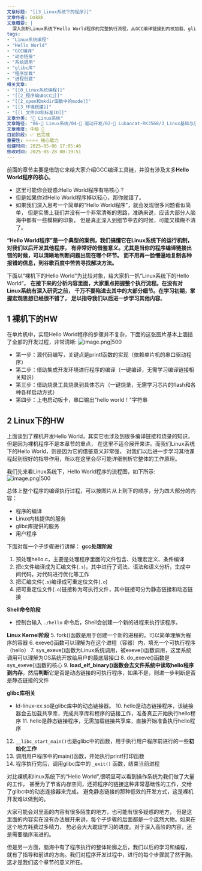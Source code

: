 ```yaml
---
文章标题: "[[3_Linux系统下的程序]]" 
文章作者: Dakkk
文章概要: |
  深入剖析Linux系统下Hello World程序的完整执行流程，从GCC编译链接到内核加载、glibc库服务，对比裸机开发揭示操作系统的工作机制
tags:
- "Linux系统编程"
- "Hello World"
- "GCC编译"
- "动态链接"
- "系统调用"
- "glibc库"
- "程序加载"
- "进程创建"
相关文章:
- "[[0_Linux系统编程]]"
- "[[2_程序编译GCC📕]]"
- "[[2_open和mkdir函数中的mode]]"
- "[[3_环境搭建]]"
- "[[1_文件IO和标准IO]]"
文章分类: "🐧 Linux系统"
文章路径: "06-🐧 Linux系统/04-🔌 驱动开发/02-💾 Lubancat-RK3568/3_Linux基础与应用开发实战/2_使用板卡开发C程序/3_Linux系统下的程序.md"
文章难度: 中级 🌳
目前阶段: ✅ 已完成
重要性: ⭐⭐⭐⭐ 核心能力
创建时间: 2025-05-06 17:05:46
修改时间: 2025-05-28 00:19:51
---
```



前面的章节主要是借助它来给大家介绍GCC编译工具链，并没有涉及太多**Hello World程序的核心**。 
- 这里可能你会疑惑:Hello World程序有啥核心？
- 但是如果你对Hello World程序掉以轻心，那你就错了。
- 如果我们深入思考一个简单的“Hello World程序”，就会发现很多问题看似简单， 但是实质上我们并没有一个非常清晰的思路，准确来说，应该大部分人脑海中都有一些模糊的印象， 但是真正深入到细节中去的时候，可能又模糊不清了。

**“Hello World程序”是一个典型的案例，我们搞懂它在Linux系统下的运行机制，对我们以后开发其他程序， 有非常好的借鉴意义。尤其是当你的程序编译链接出错的时候，可以清晰地判断问题出现在哪个环节。 而不用再一脸懵逼地复制各种报错的信息，到谷歌百度中苦苦寻找解决方法。**

下面以“裸机下的Hello World”为比较对象，给大家扒一扒“Linux系统下的Hello World”。 **在接下来的分析内容里面，大家重点把握整个执行流程。在没有对Linux系统有深入研究之前， 千万不要陷进去其中的大部分细节。在学习初期，掌握宏观思想已经很不错了， 足以指导我们以后进一步学习其他内容**。
## 1 裸机下的HW

在单片机中，实现Hello World程序的步骤并不复杂，下面的这张图片基本上涵括了全部的开发过程，非常清晰:
![image.png|500](https://my-obsidian-image.oss-cn-guangzhou.aliyuncs.com/2025/05/6eafd50be4140230591eb8b04a5caa12.png)
- 第一步：源代码编写，关键点是printf函数的实现（依赖单片机的串口驱动程序）
- 第二步：借助集成开发环境进行程序的编译（一键编译，无需学习编译链接相关知识）
- 第三步：借助烧录工具烧录到具体芯片（一键烧录，无需学习芯片的flash和各种各样启动方式）
- 第四步：上电启动板卡，串口输出"hello world！"字符串
## 2 Linux下的HW

上面谈到了裸机开发Hello World，其实它也涉及到很多编译链接和烧录的知识，但是因为裸机程序不是本章节的重点， 在这里不适合展开来讲。而我们Linux系统下的Hello World，则是因为它的借鉴意义非常强， 对我们以后进一步学习其他课程起到很好的指导作用，所以在这里会尽可能详细剖析它整体的工作原理。

我们先来看Linux系统下，Hello World程序的流程图，如下所示:
![image.png|500](https://my-obsidian-image.oss-cn-guangzhou.aliyuncs.com/2025/05/0a6283f8fbce777a5f6b9367ca8c25ad.png)

总体上整个程序的编译执行过程，可以按图片从上到下的顺序，分为四大部分的内容：
- 程序的编译
- Linux内核提供的服务
- glibc库提供的服务
- 用户程序

下面对每一个子步骤进行讲解：
**gcc处理阶段**
1. 预处理hello.c，主要是处理程序里面的文件包含、处理宏定义、条件编译
2. 把c文件编译成为汇编文件(`.s`)，其中进行了词法、语法和语义分析，生成中间代码，对代码进行优化等工作
3. 把汇编文件(`.s`)编译成可重定位文件(`.o`)
4. 把可重定位文件(`.o`)链接称为可执行文件，其中链接可分为静态链接和动态链接

**Shell命令阶段**
- 控制台输入 `./hello` 命令后，Shell会创建一个新的进程来执行该程序。

**Linux Kernel阶段**
5. fork()函数是用于创建一个新的进程的。可以简单理解为程序的容器
6. exeve()函数可以理解为在这个进程（容器）内，填充一个可执行程序（hello）
7. sys_exeve()函数为Linux系统调用，被exeve()函数调用，这里系统调用可以理解为OS系统开放给用户的最底层接口
8. do_exeve()函数是sys_exeve()函数的核心
9. **load_elf_binary()函数会去文件系统中读取hello程序到内存**，然后**判断**它是否是动态链接的可执行程序，如果不是，则进一步判断是否是静态链接的文件

**glibc库相关**
- ld-linux-xx.so是glibc库中的动态链接器。
	10. hello是动态链接程序，该链接器会去加载共享库，完成共享库和程序的链接工作，准备真正开始执行hello程序
	11. hello是静态链接程序，无需加载链接共享库，直接开始准备执行hello程序

12. `__libc_start_main()`也是glibc中的函数，用于执行用户程序前进行的一些**初始化工作**
13. 调用用户程序中的main()函数，开始执行printf打印函数
14. 程序执行完后，调用glibc库中的 `_exit()` 函数，结束当前进程

对比裸机和linux系统下的“Hello World”,很明显可以看到操作系统为我们做了大量的工作， 甚至为了节省内存空间，还把程序的链接这种非常基础性的工作，交给了glibc中的动态连接器来完成。 避免静态链接的那种低效的开发方式，这是裸机开发难以做到的。

大家可能会对里面的内容有很多陌生的地方，也可能有很多疑惑的地方， 但是这里面的内容实在没有办法展开来讲，每个子步骤的后面都是一个庞然大物。如果在这个地方耗费过多精力， 势必会大大耽误学习的进度。对于深入高阶的内容，还是需要循序渐进的。

但是另一方面，脑海中有了程序执行的整体轮廓之后，我们以后的学习和编程， 就有了指导和前进的方向。我们对程序开发过程中，进行的每个步骤就了然于胸。这才是我们这个章节的意义所在。
